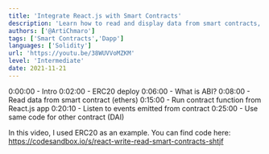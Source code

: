 ```yaml
---
title: 'Integrate React.js with Smart Contracts'
description: 'Learn how to read and display data from smart contracts, issue or sign new transactions and listen to events.'
authors: ['@ArtiChmaro']
tags: ['Smart Contracts','Dapp']
languages: ['Solidity']
url: 'https://youtu.be/38WUVVoMZKM'
level: 'Intermediate'
date: 2021-11-21
---
```


0:00:00 - Intro
0:02:00 - ERC20 deploy
0:06:00 - What is ABI?
0:08:00 - Read data from smart contract (ethers)
0:15:00 - Run contract function from React.js app
0:20:10 - Listen to events emitted from contract
0:25:00 - Use same code for other contract (DAI)


In this video, I used ERC20 as an example. You can find code here:
https://codesandbox.io/s/react-write-read-smart-contracts-shtjf

